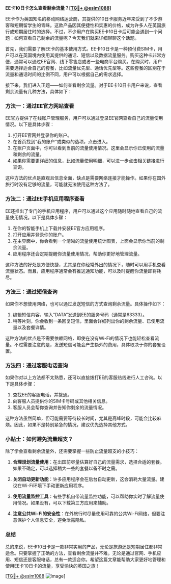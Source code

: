 **EE卡10日卡怎么查看剩余流量？[[TG💪+ @esim1088](https://t.me/s/esim1088)]**

EE卡作为英国知名的移动网络运营商，其提供的10日卡服务近年来受到了不少游客和短期留学生的青睐。这款产品因其便捷性和实惠的价格，成为许多人在英国旅行或短期居住时的选择。不过，不少用户在购买EE卡10日卡后可能会遇到一个问题：如何查看自己剩余的流量呢？今天我们就来详细聊聊这个话题。

首先，我们需要了解EE卡的基本使用方式。EE卡10日卡是一种预付费SIM卡，用户可以在英国境内使用其提供的通话、短信以及数据流量服务。购买这种卡非常方便，通常可以通过EE官网、线下零售店或者一些电商平台购买。在购买时，用户需要选择适合自己的套餐，比如流量优先型、通话优先型等。这些套餐的区别在于流量和通话时间的比例不同，用户可以根据自己的需求选择。

接下来，我们进入正题——如何查看剩余流量。对于EE卡10日卡用户来说，查看剩余流量有几种方法，具体如下：

### 方法一：通过EE官方网站查看

EE官方提供了在线账户管理服务，用户可以通过登录EE官网查看自己的流量使用情况。以下是具体步骤：

1. 打开EE官网并登录你的账户。
2. 在首页找到“我的账户”或类似的选项，点击进入。
3. 在账户页面中，你可以看到当前的流量使用情况。这里会显示你已使用的流量和剩余的流量。
4. 如果你需要更详细的信息，比如流量使用明细，可以进一步点击相关链接进行查询。

这种方法的优点是直观且信息全面，缺点是需要网络连接才能操作。如果你在国外旅行时没有足够的流量，可能就无法使用这种方法了。

### 方法二：通过EE手机应用程序查看

EE还推出了专门的手机应用程序，用户可以通过这个应用随时随地查看自己的流量使用情况。以下是具体步骤：

1. 在你的智能手机上下载并安装EE官方应用程序。
2. 打开应用并登录你的账户。
3. 在主界面中，你会看到一个清晰的流量使用统计图表，上面会显示你当前的剩余流量。
4. 应用程序还会定期提醒你流量使用情况，帮助你更好地管理流量。

这种方法的好处是方便快捷，尤其是在你经常外出的情况下，随时可以用手机查看流量状态。而且，应用程序通常会有推送通知功能，可以及时提醒你流量即将耗尽。

### 方法三：通过短信查询

如果你不想使用网络，也可以通过发送短信的方式查询剩余流量。具体操作如下：

1. 编辑短信内容，输入“DATA”发送到EE的服务号码（通常是63333）。
2. 稍等片刻，你会收到一条回复短信，里面会详细列出你的剩余流量、已使用流量以及套餐详情。

这种方法的优点是不需要依赖网络，即使在没有Wi-Fi的情况下也能轻松查看流量。不过需要注意的是，发送短信可能会产生额外的费用，具体取决于你的套餐设置。

### 方法四：通过客服电话查询

如果你对以上方法都不太熟悉，还可以直接拨打EE的客服热线进行人工咨询。以下是具体步骤：

1. 查找EE的客服电话，并拨通。
2. 向客服人员提供你的SIM卡号码或其他相关信息。
3. 客服人员会帮你查询并告知你剩余的流量情况。

这种方法虽然简单，但可能需要等待较长时间，尤其是高峰时段，可能会比较麻烦。因此，如果不是特别紧急的情况，建议优先选择其他方式。

### 小贴士：如何避免流量超支？

除了学会查看剩余流量外，还需要掌握一些防止流量超支的小技巧：

1. **合理规划流量使用**：在出国前尽量估算好自己的流量需求，选择合适的套餐。如果不确定，可以选择稍大一些的套餐以备不时之需。
   
2. **关闭自动更新功能**：许多应用程序会在后台自动更新，这会消耗大量流量。建议在Wi-Fi环境下手动更新应用程序。

3. **使用流量监控工具**：有些手机自带流量监控功能，可以帮助你实时了解流量使用情况。如果没有，可以下载第三方应用来辅助。

4. **注意公共Wi-Fi的安全性**：在外旅行时尽量使用可靠的公共Wi-Fi网络，但要注意保护个人信息安全，避免泄露隐私。

### 总结

总的来说，EE卡10日卡是一款非常实用的产品，无论是旅游还是短期居住都非常适合。只要掌握了正确的方法，查看剩余流量并不难。无论是通过官网、手机应用、短信还是客服电话，总有一款适合你。希望这篇文章能帮助大家更好地管理和使用EE卡10日卡的流量，享受愉快的英国之旅！

[[TG💪+ @esim1088](https://t.me/s/esim1088) ![Image](https://i.postimg.cc/4NQfJmqS/Snipaste-2025-05-13-00-14-12.png)]